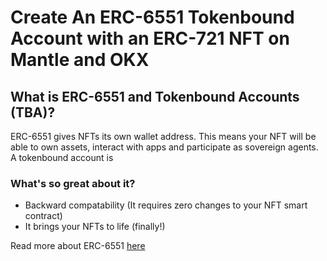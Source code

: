 # Create An ERC-6551 Tokenbound Account with an ERC-721 NFT on Mantle and OKX

## What is ERC-6551 and Tokenbound Accounts (TBA)?

ERC-6551 gives NFTs its own wallet address. This means your NFT will be able to own assets, interact with apps and participate as sovereign agents.
A tokenbound account is

### What's so great about it?
- Backward compatability (It requires zero changes to your NFT smart contract)
- It brings your NFTs to life (finally!)

Read more about ERC-6551 [here](https://eips.ethereum.org/EIPS/eip-6551)

